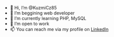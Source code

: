 - 👋 Hi, I’m @KuzmiCz85
- 👀 I’m beggining web developer
- 🌱 I’m currently learning PHP, MySQL
- 💞️ I’m open to work
- 📫 You can reach me via my profile on <a href="https://www.linkedin.com/in/kuzmicz85/">LinkedIn</a>

<!---
KuzmiCz85/KuzmiCz85 is a ✨ special ✨ repository because its `README.md` (this file) appears on your GitHub profile.
You can click the Preview link to take a look at your changes.
--->
